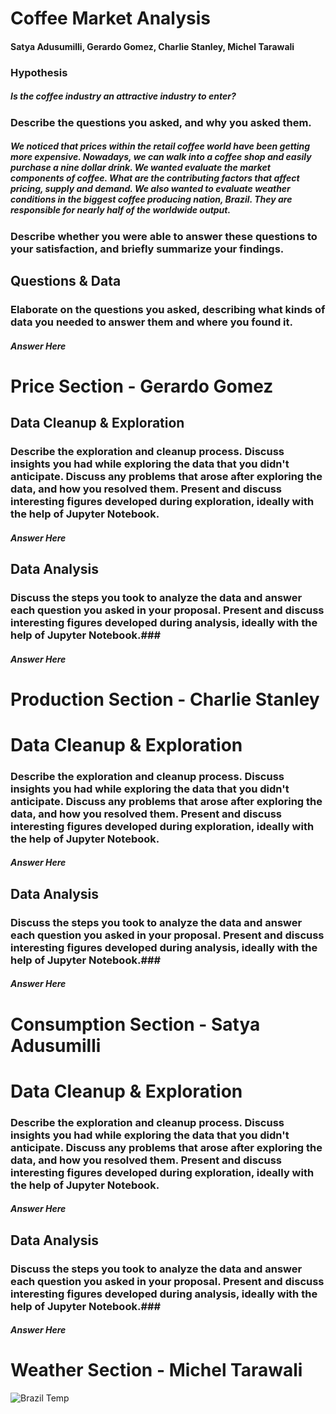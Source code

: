 # Coffee Market Analysis #
#### Satya Adusumilli, Gerardo Gomez, Charlie Stanley, Michel Tarawali ####

### Hypothesis ###
##### Is the coffee industry an attractive industry to enter? #####

### Describe the questions you asked, and why you asked them. ###
#####  We noticed that prices within the retail coffee world have been getting more expensive. Nowadays, we can walk into a coffee shop and easily purchase a nine dollar drink. We wanted evaluate the market components of coffee. What are the contributing factors that affect pricing, supply and demand. We also wanted to evaluate weather conditions in the biggest coffee producing nation, Brazil. They are responsible for nearly half of the worldwide output. #####

### Describe whether you were able to answer these questions to your satisfaction, and briefly summarize your findings. ###
#####  #####

## Questions & Data ##
### Elaborate on the questions you asked, describing what kinds of data you needed to answer them and where you found it. ### 
##### Answer Here #####

# Price Section - Gerardo Gomez #

## Data Cleanup & Exploration ##
### Describe the exploration and cleanup process. Discuss insights you had while exploring the data that you didn't anticipate. Discuss any problems that arose after exploring the data, and how you resolved them. Present and discuss interesting figures developed during exploration, ideally with the help of Jupyter Notebook. ###
##### Answer Here #####
## Data Analysis ##

### Discuss the steps you took to analyze the data and answer each question you asked in your proposal. Present and discuss interesting figures developed during analysis, ideally with the help of Jupyter Notebook.###
##### Answer Here #####

# Production Section - Charlie Stanley #

# Data Cleanup & Exploration #
### Describe the exploration and cleanup process. Discuss insights you had while exploring the data that you didn't anticipate. Discuss any problems that arose after exploring the data, and how you resolved them. Present and discuss interesting figures developed during exploration, ideally with the help of Jupyter Notebook. ###
##### Answer Here #####
## Data Analysis ##

### Discuss the steps you took to analyze the data and answer each question you asked in your proposal. Present and discuss interesting figures developed during analysis, ideally with the help of Jupyter Notebook.###
##### Answer Here #####

# Consumption Section - Satya Adusumilli #

# Data Cleanup & Exploration #
### Describe the exploration and cleanup process. Discuss insights you had while exploring the data that you didn't anticipate. Discuss any problems that arose after exploring the data, and how you resolved them. Present and discuss interesting figures developed during exploration, ideally with the help of Jupyter Notebook. ###
##### Answer Here #####
## Data Analysis ##

### Discuss the steps you took to analyze the data and answer each question you asked in your proposal. Present and discuss interesting figures developed during analysis, ideally with the help of Jupyter Notebook.###
##### Answer Here #####

# Weather Section - Michel Tarawali #
![Brazil Temp](/images/Ave_Temp_in_Brazil.png)
